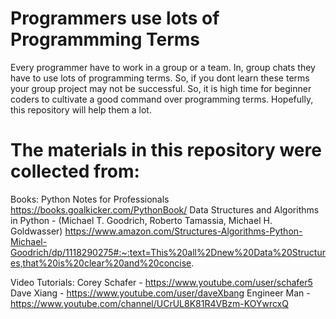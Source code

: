 # Programmers use lots of Programmming Terms 

Every programmer have to work in a group or a team. In, group chats they have to use lots of programming terms. So, if you dont learn these terms your group project may not be successful. So, it is high time for beginner coders to cultivate a good command over programming terms. Hopefully, this repository will help them a lot.


# The materials in this repository were collected from:

Books:
  Python Notes for Professionals https://books.goalkicker.com/PythonBook/ 
  Data Structures and Algorithms in Python - (Michael T. Goodrich, Roberto Tamassia, Michael H. Goldwasser) https://www.amazon.com/Structures-Algorithms-Python-Michael-Goodrich/dp/1118290275#:~:text=This%20all%2Dnew%20Data%20Structures,that%20is%20clear%20and%20concise.

Video Tutorials:
  Corey Schafer - https://www.youtube.com/user/schafer5
  Dave Xiang - https://www.youtube.com/user/daveXbang
  Engineer Man - https://www.youtube.com/channel/UCrUL8K81R4VBzm-KOYwrcxQ
